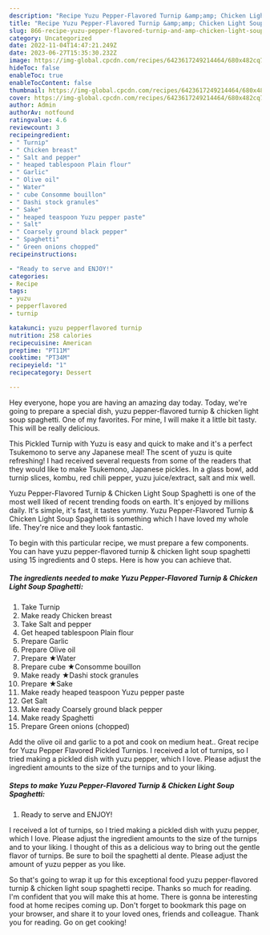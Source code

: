 ```yaml
---
description: "Recipe Yuzu Pepper-Flavored Turnip &amp;amp; Chicken Light Soup Spaghetti the Very Delicious}"
title: "Recipe Yuzu Pepper-Flavored Turnip &amp;amp; Chicken Light Soup Spaghetti the Very Delicious}"
slug: 866-recipe-yuzu-pepper-flavored-turnip-and-amp-chicken-light-soup-spaghetti-the-very-delicious
category: Uncategorized
date: 2022-11-04T14:47:21.249Z
date: 2023-06-27T15:35:30.232Z
image: https://img-global.cpcdn.com/recipes/6423617249214464/680x482cq70/yuzu-pepper-flavored-turnip-chicken-light-soup-spaghetti-recipe-main-photo.jpg
hideToc: false
enableToc: true
enableTocContent: false
thumbnail: https://img-global.cpcdn.com/recipes/6423617249214464/680x482cq70/yuzu-pepper-flavored-turnip-chicken-light-soup-spaghetti-recipe-main-photo.jpg
cover: https://img-global.cpcdn.com/recipes/6423617249214464/680x482cq70/yuzu-pepper-flavored-turnip-chicken-light-soup-spaghetti-recipe-main-photo.jpg
author: Admin
authorAv: notfound
ratingvalue: 4.6
reviewcount: 3
recipeingredient:
- " Turnip"
- " Chicken breast"
- " Salt and pepper"
- " heaped tablespoon Plain flour"
- " Garlic"
- " Olive oil"
- " Water"
- " cube Consomme bouillon"
- " Dashi stock granules"
- " Sake"
- " heaped teaspoon Yuzu pepper paste"
- " Salt"
- " Coarsely ground black pepper"
- " Spaghetti"
- " Green onions chopped"
recipeinstructions:

- "Ready to serve and ENJOY!"
categories:
- Recipe
tags:
- yuzu
- pepperflavored
- turnip

katakunci: yuzu pepperflavored turnip 
nutrition: 258 calories
recipecuisine: American
preptime: "PT11M"
cooktime: "PT34M"
recipeyield: "1"
recipecategory: Dessert

---
```



Hey everyone, hope you are having an amazing day today. Today, we're going to prepare a special dish, yuzu pepper-flavored turnip &amp; chicken light soup spaghetti. One of my favorites. For mine, I will make it a little bit tasty. This will be really delicious.

This Pickled Turnip with Yuzu is easy and quick to make and it&#39;s a perfect Tsukemono to serve any Japanese meal! The scent of yuzu is quite refreshing! I had received several requests from some of the readers that they would like to make Tsukemono, Japanese pickles. In a glass bowl, add turnip slices, kombu, red chili pepper, yuzu juice/extract, salt and mix well.

Yuzu Pepper-Flavored Turnip &amp; Chicken Light Soup Spaghetti is one of the most well liked of recent trending foods on earth. It's enjoyed by millions daily. It's simple, it's fast, it tastes yummy. Yuzu Pepper-Flavored Turnip &amp; Chicken Light Soup Spaghetti is something which I have loved my whole life. They're nice and they look fantastic.


To begin with this particular recipe, we must prepare a few components. You can have yuzu pepper-flavored turnip &amp; chicken light soup spaghetti using 15 ingredients and 0 steps. Here is how you can achieve that.

<!--inarticleads1-->

##### The ingredients needed to make Yuzu Pepper-Flavored Turnip &amp; Chicken Light Soup Spaghetti:

1. Take  Turnip
1. Make ready  Chicken breast
1. Take  Salt and pepper
1. Get  heaped tablespoon Plain flour
1. Prepare  Garlic
1. Prepare  Olive oil
1. Prepare  ★Water
1. Prepare  cube ★Consomme bouillon
1. Make ready  ★Dashi stock granules
1. Prepare  ★Sake
1. Make ready  heaped teaspoon Yuzu pepper paste
1. Get  Salt
1. Make ready  Coarsely ground black pepper
1. Make ready  Spaghetti
1. Prepare  Green onions (chopped)


Add the olive oil and garlic to a pot and cook on medium heat.. Great recipe for Yuzu Pepper Flavored Pickled Turnips. I received a lot of turnips, so I tried making a pickled dish with yuzu pepper, which I love. Please adjust the ingredient amounts to the size of the turnips and to your liking. 

<!--inarticleads2-->

##### Steps to make Yuzu Pepper-Flavored Turnip &amp; Chicken Light Soup Spaghetti:


1. Ready to serve and ENJOY!

I received a lot of turnips, so I tried making a pickled dish with yuzu pepper, which I love. Please adjust the ingredient amounts to the size of the turnips and to your liking. I thought of this as a delicious way to bring out the gentle flavor of turnips. Be sure to boil the spaghetti al dente. Please adjust the amount of yuzu pepper as you like. 

So that's going to wrap it up for this exceptional food yuzu pepper-flavored turnip &amp; chicken light soup spaghetti recipe. Thanks so much for reading. I'm confident that you will make this at home. There is gonna be interesting food at home recipes coming up. Don't forget to bookmark this page on your browser, and share it to your loved ones, friends and colleague. Thank you for reading. Go on get cooking!
